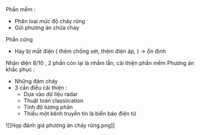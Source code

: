 Phần mềm : 
- Phân loại mức độ cháy rừng
- Gửi phương án chữa cháy

Phần cứng
- Hay bị mất điện ( thêm chống sét, thêm điện áp, ) -> ổn định


Nhận diện 8/10 , 2 phần còn lại là nhầm lẫn, cải thiện phần mềm
Phương án khắc phục : 
- Những đám cháy 
-  3 cần điều cải thiện : 
	- Dựa vào dữ liệu radar
	- Thuật toán classìication
	- Tính độ tương phản
	- Thiếu một kênh truyền tin là biển báo điện tử

![[Họp đánh giá phương án cháy rừng.png]]

